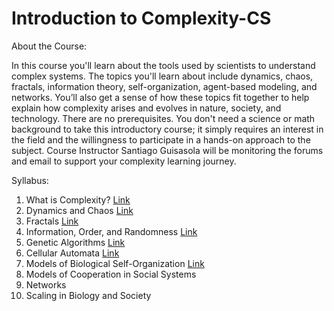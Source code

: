 # Introduction to Complexity-CS
 
About the Course: 

In this course you'll learn about the tools used by scientists to understand complex systems. The topics you'll learn about include dynamics, chaos, fractals, information theory, self-organization, agent-based modeling, and networks. You’ll also get a sense of how these topics fit together to help explain how complexity arises and evolves in nature, society, and technology. There are no prerequisites. You don't need a science or math background to take this introductory course; it simply requires an interest in the field and the willingness to participate in a hands-on approach to the subject.  Course Instructor Santiago Guisasola will be monitoring the forums and email to support your complexity learning journey.

Syllabus:
1. What is Complexity? [Link](Unit1)
2. Dynamics and Chaos [Link](Unit2)
3. Fractals  [Link](Unit3)
4. Information, Order, and Randomness  [Link](Unit4)
5. Genetic Algorithms [Link](Unit5)
6. Cellular Automata [Link](Unit6)
7. Models of Biological Self-Organization [Link](Unit7)
8. Models of Cooperation in Social Systems
9. Networks
10. Scaling in Biology and Society
